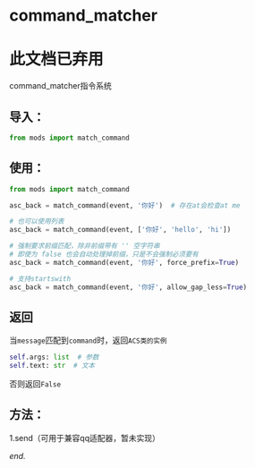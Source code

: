 
# command_matcher 

# 此文档已弃用


command_matcher指令系统


## 导入：

```python
from mods import match_command
```

## 使用：
```python
from mods import match_command

asc_back = match_command(event, '你好')  # 存在at会检查at me

# 也可以使用列表
asc_back = match_command(event, ['你好', 'hello', 'hi'])

# 强制要求前缀匹配，除非前缀带有 '' 空字符串
# 即使为 false 也会自动处理掉前缀，只是不会强制必须要有
asc_back = match_command(event, '你好', force_prefix=True)

# 支持startswith
asc_back = match_command(event, '你好', allow_gap_less=True)
```

## 返回

当`message`匹配到`command`时，返回`ACS类的实例`

```python
self.args: list  # 参数
self.text: str  # 文本
```
否则返回`False`

## 方法：

1.send（可用于兼容qq适配器，暂未实现）




*end.*




